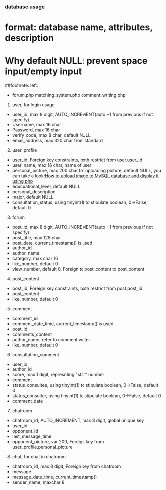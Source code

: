 ### database usage
# format:  database name, attributes, description
# Why default NULL: prevent space input/empty input

##footnote: left:
+ forum.php matching_system.php comment_writing.php

1. user, for login usage
+ user_id, max 8 digit, AUTO_INCREMENT(auto +1 from previous if not specify)
+ Username, max 16 char
+ Password, max 16 char
+ verify_code, max 8 char, default NULL
+ email_address, max 320 char from standard

2. user_profile
+ user_id, Foreign key constraints, both restrict from user.user_id
+ user_name, max 16 char, name of user
+ personal_picture, max 200 char,for uploading picture, default NULL, you can take a look:[How to upload image to MySQL database and display it using php](https://www.youtube.com/watch?v=Ipa9xAs_nTg)
+ educuational_level, default NULL
+ personal_description
+ major, default NULL
+ consultation_status, using tinyint(1) to stipulate boolean, 0->False, default 0

3. forum
+ post_id, max 8 digit, AUTO_INCREMENT(auto +1 from previous if not specify)
+ post_title, max 128 char
+ post_date, current_timestamp() is used
+ author_id
+ author_name
+ category, max char 16
+ like_number, default 0
+ view_number, default 0, Foreign to post_content to post_content

4. post_content
+ post_id, Foreign key constraints, both restrict from post.post_id
+ post_content
+ like_number, default 0

5. comment
+ comment_id
+ comment_date_time, current_timestamp() is used
+ post_id
+ comments_content
+ author_name, refer to comment writer
+ like_number, default 0

6. consultation_comment
+ user_id
+ author_id
+ score, max 1 digit, represnting "star" number
+ comment
+ status_consultee, using tinyint(1) to stipulate boolean, 0->False, default 0
+ status_consulter, using tinyint(1) to stipulate boolean, 0->False, default 0
+ comment_date

7. chatroom
+ chatroom_id, AUTO_INCREMENT, max 8 digit, global unique key
+ user_id
+ opponent_id
+ last_message_time
+ opponent_picture, var 200, Foreign key from user_profile.personal_picture

8. chat, for chat in chatroom
+ chatroom_id, max 8 digit, Foreign key from chatroom
+ message
+ message_date_time, current_timestamp()
+ sender_name, maxchar 8
